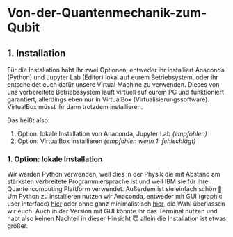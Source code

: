 # Von-der-Quantenmechanik-zum-Qubit


## 1. Installation

Für die Installation habt ihr zwei Optionen, entweder ihr installiert Anaconda (Python) und Jupyter Lab (Editor) lokal auf eurem Betriebsystem, oder ihr entscheidet euch dafür unsere Virtual Machine zu verwenden. Dieses von uns vorbereitete Betriebssystem läuft virtuell auf eurem PC und funktioniert garantiert, allerdings eben nur in VirtualBox (Virtualisierungssoftware). VirtualBox müsst ihr dann trotzdem installieren.

Das heißt also:

1. Option: lokale Installation von Anaconda, Jupyter Lab *(empfohlen)*
2. Option: VirtualBox installieren *(empfohlen wenn 1. fehlschlägt)*

### 1. Option: lokale Installation

Wir werden Python verwenden, weil dies in der Physik die mit Abstand am stärksten verbreitete Programmiersprache ist und weil IBM sie für ihre Quantencomputing Plattform verwendet. Außerdem ist sie einfach schön :star_struck:
Um Python zu installieren nutzen wir Anaconda, entweder mit GUI (graphic user interface) [hier](https://docs.anaconda.com/anaconda/install/) oder ohne ganz minimalistisch [hier](https://docs.conda.io/en/latest/miniconda.html), die Wahl überlassen wir euch. Auch in der Version mit GUI könnte ihr das Terminal nutzen und habt also keinen Nachteil in dieser Hinsicht :innocent: allein die Installation ist etwas größer.